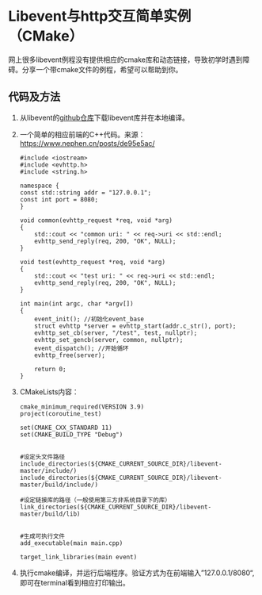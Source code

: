 # Libevent与http交互简单实例（CMake）

网上很多libevent例程没有提供相应的cmake库和动态链接，导致初学时遇到障碍。分享一个带cmake文件的例程，希望可以帮助到你。

## 代码及方法
1. 从libevent的[github仓库](https://github.com/libevent/libevent)下载libevent库并在本地编译。

2. 一个简单的相应前端的C++代码。来源：https://www.nephen.cn/posts/de95e5ac/ 

    ```
    #include <iostream>
    #include <evhttp.h>
    #include <string.h>

    namespace {
    const std::string addr = "127.0.0.1";
    const int port = 8080;
    }

    void common(evhttp_request *req, void *arg)
    {
        std::cout << "common uri: " << req->uri << std::endl;
        evhttp_send_reply(req, 200, "OK", NULL);
    }

    void test(evhttp_request *req, void *arg)
    {
        std::cout << "test uri: " << req->uri << std::endl;
        evhttp_send_reply(req, 200, "OK", NULL);
    }

    int main(int argc, char *argv[])
    {
        event_init(); //初始化event_base
        struct evhttp *server = evhttp_start(addr.c_str(), port);
        evhttp_set_cb(server, "/test", test, nullptr);
        evhttp_set_gencb(server, common, nullptr);
        event_dispatch(); //开始循环
        evhttp_free(server);

        return 0;
    }
    ```

3. CMakeLists内容：
    ```
    cmake_minimum_required(VERSION 3.9)
    project(coroutine_test)

    set(CMAKE_CXX_STANDARD 11)
    set(CMAKE_BUILD_TYPE "Debug")


    #设定头文件路径
    include_directories(${CMAKE_CURRENT_SOURCE_DIR}/libevent-master/include/)
    include_directories(${CMAKE_CURRENT_SOURCE_DIR}/libevent-master/build/include/)

    #设定链接库的路径（一般使用第三方非系统目录下的库）
    link_directories(${CMAKE_CURRENT_SOURCE_DIR}/libevent-master/build/lib)

    
    #生成可执行文件
    add_executable(main main.cpp)

    target_link_libraries(main event)

    ```

4. 执行cmake编译，并运行后端程序。验证方式为在前端输入”127.0.0.1/8080“,即可在terminal看到相应打印输出。

